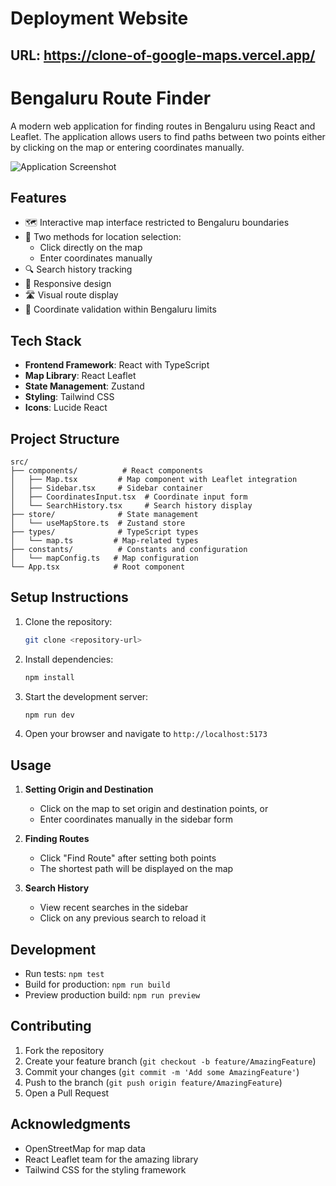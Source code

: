 
# Deployment Website
 ## URL: https://clone-of-google-maps.vercel.app/
# Bengaluru Route Finder

A modern web application for finding routes in Bengaluru using React and Leaflet. The application allows users to find paths between two points either by clicking on the map or entering coordinates manually.

![Application Screenshot](https://drive.google.com/uc?id=1W9wOn6O-eC_V2kO1eHbUreqgHtI_uuay)

## Features

- 🗺️ Interactive map interface restricted to Bengaluru boundaries
- 📍 Two methods for location selection:
  - Click directly on the map
  - Enter coordinates manually
- 🔍 Search history tracking
- 📱 Responsive design
- 🛣️ Visual route display
- 🎯 Coordinate validation within Bengaluru limits

## Tech Stack

- **Frontend Framework**: React with TypeScript
- **Map Library**: React Leaflet
- **State Management**: Zustand
- **Styling**: Tailwind CSS
- **Icons**: Lucide React

## Project Structure

```
src/
├── components/          # React components
│   ├── Map.tsx         # Map component with Leaflet integration
│   ├── Sidebar.tsx     # Sidebar container
│   ├── CoordinatesInput.tsx  # Coordinate input form
│   └── SearchHistory.tsx     # Search history display
├── store/              # State management
│   └── useMapStore.ts  # Zustand store
├── types/              # TypeScript types
│   └── map.ts         # Map-related types
├── constants/          # Constants and configuration
│   └── mapConfig.ts   # Map configuration
└── App.tsx            # Root component
```

## Setup Instructions

1. Clone the repository:
   ```bash
   git clone <repository-url>
   ```

2. Install dependencies:
   ```bash
   npm install
   ```

3. Start the development server:
   ```bash
   npm run dev
   ```

4. Open your browser and navigate to `http://localhost:5173`

## Usage

1. **Setting Origin and Destination**
   - Click on the map to set origin and destination points, or
   - Enter coordinates manually in the sidebar form

2. **Finding Routes**
   - Click "Find Route" after setting both points
   - The shortest path will be displayed on the map

3. **Search History**
   - View recent searches in the sidebar
   - Click on any previous search to reload it

## Development

- Run tests: `npm test`
- Build for production: `npm run build`
- Preview production build: `npm run preview`

## Contributing

1. Fork the repository
2. Create your feature branch (`git checkout -b feature/AmazingFeature`)
3. Commit your changes (`git commit -m 'Add some AmazingFeature'`)
4. Push to the branch (`git push origin feature/AmazingFeature`)
5. Open a Pull Request

## Acknowledgments

- OpenStreetMap for map data
- React Leaflet team for the amazing library
- Tailwind CSS for the styling framework
